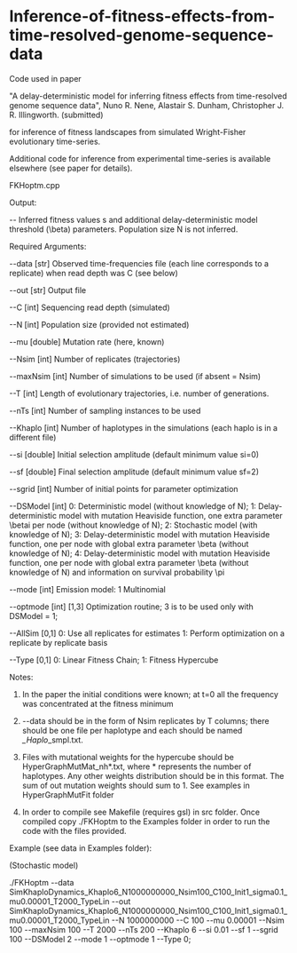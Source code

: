 # Inference-of-fitness-effects-from-time-resolved-genome-sequence-data


 Code used in paper 

 "A delay-deterministic model for inferring fitness effects from time-resolved genome sequence data", Nuno R. Nene, Alastair S. Dunham,  Christopher J. R. Illingworth. (submitted)


 for inference of fitness landscapes from simulated Wright-Fisher evolutionary time-series.


 Additional code for inference from experimental time-series is available elsewhere (see paper for details).

 FKHoptm.cpp

  Output:

  -- Inferred fitness values s and additional delay-deterministic model threshold (\beta) parameters. Population size N is not inferred.


  Required Arguments:

  --data      [str]     Observed time-frequencies file (each line corresponds to a replicate) when read depth was C (see below)

  --out       [str]     Output file

  --C         [int]     Sequencing read depth (simulated)

  --N         [int]     Population size (provided not estimated)

  --mu        [double]  Mutation rate (here, known)

  --Nsim      [int]     Number of replicates (trajectories)

  --maxNsim   [int]     Number of simulations to be used (if absent = Nsim)
 
  --T         [int]     Length of evolutionary trajectories, i.e. number of generations.

  --nTs       [int]     Number of sampling instances to be used

  --Khaplo    [int]     Number of haplotypes in the simulations (each haplo is in a different file)

  --si        [double]  Initial selection amplitude (default minimum value si=0)

  --sf        [double]  Final   selection amplitude (default minimum value sf=2)

  --sgrid     [int]     Number of initial points for parameter optimization

  --DSModel   [int]     0: Deterministic model (without knowledge of N);
			                  1: Delay-deterministic model with mutation Heaviside function, one extra parameter \betai per node (without knowledge of N);
		                    2: Stochastic model (with knowledge of N);
		                    3: Delay-deterministic model with mutation Heaviside function, one per node with global extra parameter \beta (without knowledge of N);
		                    4: Delay-deterministic model with mutation Heaviside function, one per node with global extra parameter \beta (without knowledge of N) and 			           information on survival probability \pi

  --mode      [int]     Emission model: 1 Multinomial

  --optmode   [int]     [1,3]     Optimization routine; 3 is to be used only with DSModel = 1;

  --AllSim    [0,1]     0: Use all replicates for estimates 1: Perform optimization on a replicate by replicate basis

  --Type      [0,1]     0: Linear Fitness Chain; 1: Fitness Hypercube


 Notes:

 1. In the paper the initial conditions were known; at t=0 all the frequency was concentrated at the fitness minimum
 
 2. --data should be in the form of Nsim replicates by T columns; there should be one file per haplotype and each should be named *_Haplo*_smpl.txt.

 3. Files with mutational weights for the hypercube should be HyperGraphMutMat_nh*.txt, where * represents the number of haplotypes. Any other weights    distribution should be in this format. The sum of out mutation weights should sum to 1. See examples in HyperGraphMutFit folder
 
 4. In order to compile see Makefile (requires gsl) in src folder. Once compiled copy ./FKHoptm to the Examples folder in order to run the code with the files provided.

 Example (see data in Examples folder):

 (Stochastic model)

 ./FKHoptm --data SimKhaploDynamics_Khaplo6_N1000000000_Nsim100_C100_Init1_sigma0.1_mu0.00001_T2000_TypeLin --out  SimKhaploDynamics_Khaplo6_N1000000000_Nsim100_C100_Init1_sigma0.1_mu0.00001_T2000_TypeLin --N 1000000000 --C 100 --mu 0.00001 --Nsim 100 --maxNsim 100 --T 2000 --nTs 200 --Khaplo 6 --si 0.01 --sf 1 --sgrid 100 --DSModel 2 --mode 1 --optmode 1 --Type 0;

